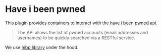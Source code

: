# Have i been pwned

This plugin provides containers to interact with the [have i been pwned api](https://haveibeenpwned.com/).

> The API allows the list of pwned accounts (email addresses and usernames) to be quickly searched 
> via a RESTful service. 

We use [hibp library](https://github.com/wKovacs64/hibp) under the hood.
